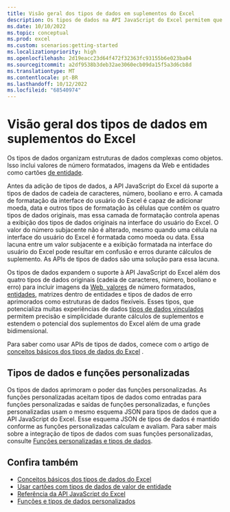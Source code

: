 ```yaml
---
title: Visão geral dos tipos de dados em suplementos do Excel
description: Os tipos de dados na API JavaScript do Excel permitem que os desenvolvedores de Suplementos do Office trabalhem com valores numéricos formatados, imagens da Web, entidades, matrizes dentro de entidades e erros aprimorados como tipos de dados.
ms.date: 10/10/2022
ms.topic: conceptual
ms.prod: excel
ms.custom: scenarios:getting-started
ms.localizationpriority: high
ms.openlocfilehash: 2d19eacc23d64f472f32363fc93155b6e023ba04
ms.sourcegitcommit: a2df9538b3deb32ae3060ecb09da15f5a3d6cb8d
ms.translationtype: MT
ms.contentlocale: pt-BR
ms.lasthandoff: 10/12/2022
ms.locfileid: "68540974"
---
```

# <a name="overview-of-data-types-in-excel-add-ins"></a>Visão geral dos tipos de dados em suplementos do Excel

Os tipos de dados organizam estruturas de dados complexas como objetos. Isso inclui valores de número formatados, imagens da Web e entidades como cartões [de entidade](excel-data-types-entity-card.md).

Antes da adição de tipos de dados, a API JavaScript do Excel dá suporte a tipos de dados de cadeia de caracteres, número, booliano e erro. A camada de formatação da interface do usuário do Excel é capaz de adicionar moeda, data e outros tipos de formatação às células que contêm os quatro tipos de dados originais, mas essa camada de formatação controla apenas a exibição dos tipos de dados originais na interface do usuário do Excel. O valor do número subjacente não é alterado, mesmo quando uma célula na interface do usuário do Excel é formatada como moeda ou data. Essa lacuna entre um valor subjacente e a exibição formatada na interface do usuário do Excel pode resultar em confusão e erros durante cálculos de suplemento. As APIs de tipos de dados são uma solução para essa lacuna.

Os tipos de dados expandem o suporte à API JavaScript do Excel além dos quatro tipos de dados originais (cadeia de caracteres, número, booliano e erro) para incluir imagens da [Web](excel-data-types-concepts.md#web-image-values)[, valores](excel-data-types-concepts.md#formatted-number-values) de número [](excel-data-types-concepts.md#improved-error-support) formatados[, entidades](excel-data-types-concepts.md#entity-values), matrizes dentro de entidades e tipos de dados de erro aprimorados como estruturas de dados flexíveis. Esses tipos, que potencializa muitas experiências de dados [tipos de dados vinculados](https://support.microsoft.com/office/what-linked-data-types-are-available-in-excel-6510ab58-52f6-4368-ba0f-6a76c0190772) permitem precisão e simplicidade durante cálculos de suplementos e estendem o potencial dos suplementos do Excel além de uma grade bidimensional.

Para saber como usar APIs de tipos de dados, comece com o artigo de [conceitos básicos dos tipos de dados do Excel](excel-data-types-concepts.md) .

## <a name="data-types-and-custom-functions"></a>Tipos de dados e funções personalizadas

Os tipos de dados aprimoram o poder das funções personalizadas. As funções personalizadas aceitam tipos de dados como entradas para funções personalizadas e saídas de funções personalizadas, e funções personalizadas usam o mesmo esquema JSON para tipos de dados que a API JavaScript do Excel. Esse esquema JSON de tipos de dados é mantido conforme as funções personalizadas calculam e avaliam. Para saber mais sobre a integração de tipos de dados com suas funções personalizadas, consulte [Funções personalizadas e tipos de dados](custom-functions-data-types-concepts.md).

## <a name="see-also"></a>Confira também

- [Conceitos básicos dos tipos de dados do Excel](excel-data-types-concepts.md)
- [Usar cartões com tipos de dados de valor de entidade](excel-data-types-entity-card.md)
- [Referência da API JavaScript do Excel](../reference/overview/excel-add-ins-reference-overview.md)
- [Funções e tipos de dados personalizados](custom-functions-data-types-concepts.md)